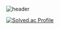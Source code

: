 ![header](https://capsule-render.vercel.app/api?type=soft&color=auto&height=150&section=header&text=🐣✍&fontSize=90&animation=twinkling)



<!---
gangintheremark/gangintheremark is a ✨ special ✨ repository because its `README.md` (this file) appears on your GitHub profile.
You can click the Preview link to take a look at your changes.
--->

[![Solved.ac Profile](http://mazassumnida.wtf/api/generate_badge?boj=min959595)](https://solved.ac/min959595)
